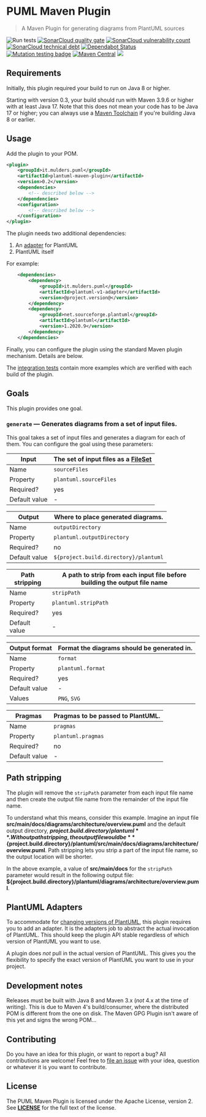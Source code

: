 <!---
   Copyright 2020 Maarten Mulders

   Licensed under the Apache License, Version 2.0 (the "License");
   you may not use this file except in compliance with the License.
   You may obtain a copy of the License at

       http://www.apache.org/licenses/LICENSE-2.0

   Unless required by applicable law or agreed to in writing, software
   distributed under the License is distributed on an "AS IS" BASIS,
   WITHOUT WARRANTIES OR CONDITIONS OF ANY KIND, either express or implied.
   See the License for the specific language governing permissions and
   limitations under the License.
-->
# PUML Maven Plugin

> A Maven Plugin for generating diagrams from PlantUML sources 

![Run tests](https://github.com/mthmulders/puml-maven-plugin/workflows/CI%20build/badge.svg)
[![SonarCloud quality gate](https://sonarcloud.io/api/project_badges/measure?project=mthmulders_puml-maven-plugin&metric=alert_status)](https://sonarcloud.io/dashboard?id=mthmulders_puml-maven-plugin)
[![SonarCloud vulnerability count](https://sonarcloud.io/api/project_badges/measure?project=mthmulders_puml-maven-plugin&metric=vulnerabilities)](https://sonarcloud.io/dashboard?id=mthmulders_puml-maven-plugin)
[![SonarCloud technical debt](https://sonarcloud.io/api/project_badges/measure?project=mthmulders_puml-maven-plugin&metric=sqale_index)](https://sonarcloud.io/dashboard?id=mthmulders_puml-maven-plugin)
[![Dependabot Status](https://badgen.net/github/dependabot/mthmulders/puml-maven-plugin)](https://dependabot.com)
[![Mutation testing badge](https://img.shields.io/endpoint?style=plastic&url=https%3A%2F%2Fbadge-api.stryker-mutator.io%2Fgithub.com%2Fmthmulders%2Fpuml-maven-plugin%2Fmain)](https://dashboard.stryker-mutator.io/reports/github.com/mthmulders/puml-maven-plugin/main)
[![Maven Central](https://img.shields.io/maven-central/v/it.mulders.puml/plantuml-maven-plugin.svg?color=brightgreen&label=Maven%20Central)](https://search.maven.org/artifact/it.mulders.puml/plantuml-maven-plugin)
[![](https://img.shields.io/github/license/mthmulders/puml-maven-plugin.svg)](./LICENSE)

## Requirements
Initially, this plugin required your build to run on Java 8 or higher.

Starting with version 0.3, your build should run with Maven 3.9.6 or higher with at least Java 17.
Note that this does not mean your code has to be Java 17 or higher; you can always use a [Maven Toolchain](https://maarten.mulders.it/2021/03/introduction-to-maven-toolchains/) if you're building Java 8 or earlier.

## Usage
Add the plugin to your POM.

```xml
<plugin>
    <groupId>it.mulders.puml</groupId>
    <artifactId>plantuml-maven-plugin</artifactId>
    <version>0.2</version>
    <dependencies>
        <!-- described below -->
    </dependencies>
    <configuration>
        <!-- described below -->
    </configuration>
</plugin>
```

The plugin needs two additional dependencies:
1. An [adapter](#plantuml-adapters) for PlantUML
1. PlantUML itself

For example:

```xml
    <dependencies>
        <dependency>
            <groupId>it.mulders.puml</groupId>
            <artifactId>plantuml-v1-adapter</artifactId>
            <version>@project.version@</version>
        </dependency>
        <dependency>
            <groupId>net.sourceforge.plantuml</groupId>
            <artifactId>plantuml</artifactId>
            <version>1.2020.9</version>
        </dependency>
    </dependencies>
```

Finally, you can configure the plugin using the standard Maven plugin mechanism.
Details are below.

The [integration tests](tree/main/tests) contain more examples which are verified with each build of the plugin.

## Goals
This plugin provides one goal.

### `generate` &mdash; Generates diagrams from a set of input files.
This goal takes a set of input files and generates a diagram for each of them.
You can configure the goal using these parameters:

| **Input** | The set of input files as a [FileSet](https://maven.apache.org/shared/file-management/fileset.html) |
| --- | --- |
| Name | `sourceFiles` |
| Property | `plantuml.sourceFiles` | 
| Required? | yes |
| Default value | - |

| **Output** | Where to place generated diagrams. |
| --- | --- |
| Name | `outputDirectory` |
| Property | `plantuml.outputDirectory` | 
| Required? | no |
| Default value | `${project.build.directory}/plantuml` |

| **Path stripping** | A path to strip from each input file before building the output file name | 
| --- | --- |
| Name | `stripPath` |
| Property | `plantuml.stripPath` | 
| Required? | yes |
| Default value | - |

| **Output format** | Format the diagrams should be generated in. | 
| --- | --- |
| Name | `format` |
| Property | `plantuml.format` | 
| Required? | yes |
| Default value | - |
| Values | `PNG`, `SVG` |

| **Pragmas** | Pragmas to be passed to PlantUML. | 
| --- | --- |
| Name | `pragmas` |
| Property | `plantuml.pragmas` | 
| Required? | no |
| Default value | - |

## Path stripping
The plugin will remove the `stripPath` parameter from each input file name and then create the output file name from the remainder of the input file name.

To understand what this means, consider this example.
Imagine an input file **src/main/docs/diagrams/architecture/overview.puml** and the default output directory, **${project.build.directory}/plantuml**.
Without path stripping, the output file would be **${project.build.directory}/plantuml/src/main/docs/diagrams/architecture/overview.puml**.
Path stripping lets you strip a part of the input file name, so the output location will be shorter.

In the above example, a value of **src/main/docs** for the `stripPath` parameter would result in the following output file: **${project.build.directory}/plantuml/diagrams/architecture/overview.puml**.

## PlantUML Adapters
To accommodate for [changing versions of PlantUML](https://plantuml.com/versioning-scheme), this plugin requires you to add an adapter.
It is the adapters job to abstract the actual invocation of PlantUML.
This should keep the plugin API stable regardless of which version of PlantUML you want to use.

A plugin does *not* pull in the actual version of PlantUML.
This gives you the flexibility to specify the exact version of PlantUML you want to use in your project.

## Development notes
Releases must be built with Java 8 and Maven 3.x (_not_ 4.x at the time of writing).
This is due to Maven 4's build/consumer, where the distributed POM is different from the one on disk.
The Maven GPG Plugin isn't aware of this yet and signs the wrong POM...

## Contributing
Do you have an idea for this plugin, or want to report a bug?
All contributions are welcome!
Feel free to [file an issue](https://github.com/mthmulders/puml-maven-plugin/issues/new) with your idea, question or whatever it is you want to contribute.

## License
The PUML Maven Plugin is licensed under the Apache License, version 2.
See [**LICENSE**](./LICENSE) for the full text of the license.
